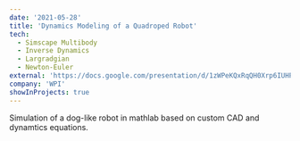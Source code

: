 ```yaml
---
date: '2021-05-28'
title: 'Dynamics Modeling of a Quadroped Robot'
tech:
  - Simscape Multibody
  - Inverse Dynamics
  - Largradgian
  - Newton-Euler
external: 'https://docs.google.com/presentation/d/1zWPeKQxRqQH0Xrp6IUHPpufx8zPqic4a/edit?usp=sharing&ouid=116844064563752271753&rtpof=true&sd=true'
company: 'WPI'
showInProjects: true
---
```


Simulation of a dog-like robot in mathlab based on custom CAD and dynamtics equations.
